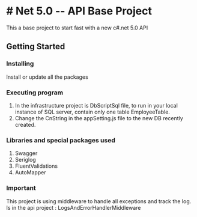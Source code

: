 # # Net 5.0 -- API Base Project

This a base project to start fast with a new c#.net 5.0 API

## Getting Started


### Installing

Install or update all the packages

### Executing program

1. In the infrastructure project is  DbScriptSql file, to run in your local instance of SQL server, contain only one table EmployeeTable.
2. Change the CnString in the appSetting.js file to the new DB recently created.

### Libraries and special packages used

1. Swagger
2. Seriglog
3. FluentValidations
4. AutoMapper

### Important

This project is using middleware to handle all exceptions and track the log. Is in the api project : LogsAndErrorHandlerMiddleware
